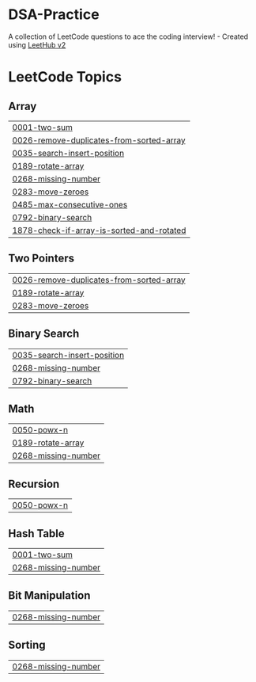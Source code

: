 # DSA-Practice
A collection of LeetCode questions to ace the coding interview! - Created using [LeetHub v2](https://github.com/arunbhardwaj/LeetHub-2.0)

<!---LeetCode Topics Start-->
# LeetCode Topics
## Array
|  |
| ------- |
| [0001-two-sum](https://github.com/ransa17/DSA-Practice/tree/master/0001-two-sum) |
| [0026-remove-duplicates-from-sorted-array](https://github.com/ransa17/DSA-Practice/tree/master/0026-remove-duplicates-from-sorted-array) |
| [0035-search-insert-position](https://github.com/ransa17/DSA-Practice/tree/master/0035-search-insert-position) |
| [0189-rotate-array](https://github.com/ransa17/DSA-Practice/tree/master/0189-rotate-array) |
| [0268-missing-number](https://github.com/ransa17/DSA-Practice/tree/master/0268-missing-number) |
| [0283-move-zeroes](https://github.com/ransa17/DSA-Practice/tree/master/0283-move-zeroes) |
| [0485-max-consecutive-ones](https://github.com/ransa17/DSA-Practice/tree/master/0485-max-consecutive-ones) |
| [0792-binary-search](https://github.com/ransa17/DSA-Practice/tree/master/0792-binary-search) |
| [1878-check-if-array-is-sorted-and-rotated](https://github.com/ransa17/DSA-Practice/tree/master/1878-check-if-array-is-sorted-and-rotated) |
## Two Pointers
|  |
| ------- |
| [0026-remove-duplicates-from-sorted-array](https://github.com/ransa17/DSA-Practice/tree/master/0026-remove-duplicates-from-sorted-array) |
| [0189-rotate-array](https://github.com/ransa17/DSA-Practice/tree/master/0189-rotate-array) |
| [0283-move-zeroes](https://github.com/ransa17/DSA-Practice/tree/master/0283-move-zeroes) |
## Binary Search
|  |
| ------- |
| [0035-search-insert-position](https://github.com/ransa17/DSA-Practice/tree/master/0035-search-insert-position) |
| [0268-missing-number](https://github.com/ransa17/DSA-Practice/tree/master/0268-missing-number) |
| [0792-binary-search](https://github.com/ransa17/DSA-Practice/tree/master/0792-binary-search) |
## Math
|  |
| ------- |
| [0050-powx-n](https://github.com/ransa17/DSA-Practice/tree/master/0050-powx-n) |
| [0189-rotate-array](https://github.com/ransa17/DSA-Practice/tree/master/0189-rotate-array) |
| [0268-missing-number](https://github.com/ransa17/DSA-Practice/tree/master/0268-missing-number) |
## Recursion
|  |
| ------- |
| [0050-powx-n](https://github.com/ransa17/DSA-Practice/tree/master/0050-powx-n) |
## Hash Table
|  |
| ------- |
| [0001-two-sum](https://github.com/ransa17/DSA-Practice/tree/master/0001-two-sum) |
| [0268-missing-number](https://github.com/ransa17/DSA-Practice/tree/master/0268-missing-number) |
## Bit Manipulation
|  |
| ------- |
| [0268-missing-number](https://github.com/ransa17/DSA-Practice/tree/master/0268-missing-number) |
## Sorting
|  |
| ------- |
| [0268-missing-number](https://github.com/ransa17/DSA-Practice/tree/master/0268-missing-number) |
<!---LeetCode Topics End-->
